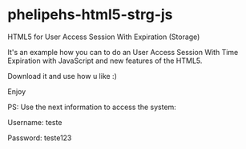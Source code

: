 phelipehs-html5-strg-js
===============

HTML5 for User Access Session With Expiration (Storage)

It's an example how you can to do an User Access Session With Time Expiration with JavaScript and new features of the HTML5.

Download it and use how u like :)

Enjoy

PS: Use the next information to access the system:

  Username: teste 
  
  Password: teste123
